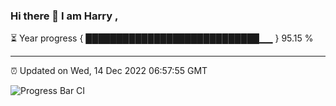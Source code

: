 ### Hi there 👋 I am Harry , 

⏳ Year progress { ████████████████████████████▁▁ } 95.15 %

---

⏰ Updated on Wed, 14 Dec 2022 06:57:55 GMT

![Progress Bar CI](https://github.com/duykhang68/duykhang68/workflows/Progress%20Bar%20CI/badge.svg)
